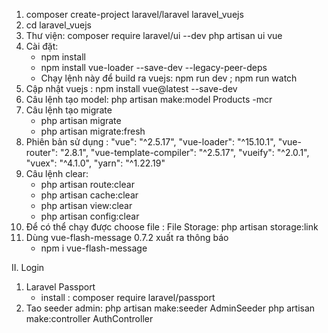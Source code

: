 1. composer create-project laravel/laravel laravel_vuejs
2. cd laravel_vuejs
3. Thư viện: 
    composer require laravel/ui --dev
    php artisan ui vue
4. Cài đặt: 
    - npm install
    - npm install vue-loader --save-dev --legacy-peer-deps
    - Chạy lệnh này để build ra vuejs: npm run dev ; npm run watch
5. Cập nhật vuejs : npm install vue@latest --save-dev
6. Câu lệnh tạo model: 
    php artisan make:model Products -mcr
7. Câu lệnh tạo migrate
    - php artisan migrate 
    - php artisan migrate:fresh
9. Phiên bản sử dụng :
    "vue": "^2.5.17",
    "vue-loader": "^15.10.1",
    "vue-router": "2.8.1",
    "vue-template-compiler": "^2.5.17",
    "vueify": "^2.0.1",
    "vuex": "^4.1.0",
    "yarn": "^1.22.19"
10. Câu lệnh clear:
    - php artisan route:clear
    - php artisan cache:clear
    - php artisan view:clear
    - php artisan config:clear
11. Để có thể chạy được choose file :
    File Storage: php artisan storage:link
12. Dùng vue-flash-message 0.7.2 xuất ra thông báo
    - npm i vue-flash-message

II. Login 

1. Laravel Passport
    - install : composer require laravel/passport
2. Tao seeder admin:
    php artisan make:seeder AdminSeeder
    php artisan make:controller AuthController